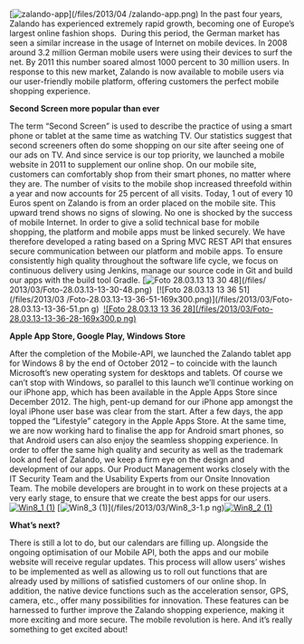 <!--
.. title: An Introduction into Mobile at Zalando Technology
.. slug: an-introduction-into-mobile-at-zalando-technology
.. date: 2013-03-27 14:15:12
.. tags: Android,App,iOS,Iphone,Mobile,Mobile,Mobile API,Windows 8
.. author: ToDo
-->
[![zalando-app](/files/2013/04/zalando-app-300x300.png)](/files/2013/04
/zalando-app.png) In the past four years, Zalando has experienced extremely
rapid growth, becoming one of Europe’s largest online fashion shops.  During
this period, the German market has seen a similar increase in the usage of
Internet on mobile devices. In 2008 around 3.2 million German mobile users
were using their devices to surf the net. By 2011 this number soared almost
1000 percent to 30 million users. In response to this new market, Zalando is
now available to mobile users via our user-friendly mobile platform, offering
customers the perfect mobile shopping experience.

**Second Screen more popular than ever**

The term “Second Screen” is used to describe the practice of using a smart
phone or tablet at the same time as watching TV. Our statistics suggest that
second screeners often do some shopping on our site after seeing one of our
ads on TV. And since service is our top priority, we launched a mobile website
in 2011 to supplement our online shop. On our mobile site, customers can
comfortably shop from their smart phones, no matter where they are. The number
of visits to the mobile shop increased threefold within a year and now
accounts for 25 percent of all visits. Today, 1 out of every 10 Euros spent on
Zalando is from an order placed on the mobile site. This upward trend shows no
signs of slowing. No one is shocked by the success of mobile Internet. In
order to give a solid technical base for mobile shopping, the platform and
mobile apps must be linked securely. We have therefore developed a rating
based on a Spring MVC REST API that ensures secure communication between our
platform and mobile apps. To ensure consistently high quality throughout the
software life cycle, we focus on continuous delivery using Jenkins, manage our
source code in Git and build our apps with the build tool Gradle. [![Foto
28.03.13 13 30 48](/files/2013/03/Foto-28.03.13-13-30-48-169x300.png)](/files/
2013/03/Foto-28.03.13-13-30-48.png)  [![Foto 28.03.13 13 36 51](/files/2013/03
/Foto-28.03.13-13-36-51-169x300.png)](/files/2013/03/Foto-28.03.13-13-36-51.pn
g)  [![Foto 28.03.13 13 36 28](/files/2013/03/Foto-28.03.13-13-36-28-169x300.p
ng)](/files/2013/03/Foto-28.03.13-13-36-28.png)

**Apple App Store, Google Play, Windows Store**

After the completion of the Mobile-API, we launched the Zalando tablet app for
Windows 8 by the end of October 2012 – to coincide with the launch Microsoft’s
new operating system for desktops and tablets. Of course we can’t stop with
Windows, so parallel to this launch we’ll continue working on our iPhone app,
which has been available in the Apple Apps Store since December 2012. The
high, pent-up demand for our iPhone app amongst the loyal iPhone user base was
clear from the start. After a few days, the app topped the “Lifestyle”
category in the Apple Apps Store. At the same time, we are now working hard to
finalise the app for Android smart phones, so that Android users can also
enjoy the seamless shopping experience. In order to offer the same high
quality and security as well as the trademark look and feel of Zalando, we
keep a firm eye on the design and development of our apps. Our Product
Management works closely with the IT Security Team and the Usability Experts
from our Onsite Innovation Team. The mobile developers are brought in to work
on these projects at a very early stage, to ensure that we create the best
apps for our users. [![Win8_1
(1)](/files/2013/03/Win8_1-1-300x168.png)](/files/2013/03/Win8_1-1.png)
[![Win8_3 (1)](/files/2013/03/Win8_3-1-300x168.png)](/files/2013/03/Win8_3-1.p
ng)[![Win8_2
(1)](/files/2013/03/Win8_2-1-300x168.png)](/files/2013/03/Win8_2-1.png)

**What’s next?**

There is still a lot to do, but our calendars are filling up. Alongside the
ongoing optimisation of our Mobile API, both the apps and our mobile website
will receive regular updates. This process will allow users’ wishes to be
implemented as well as allowing us to roll out functions that are already used
by millions of satisfied customers of our online shop. In addition, the native
device functions such as the acceleration sensor, GPS, camera, etc., offer
many possibilities for innovation. These features can be harnessed to further
improve the Zalando shopping experience, making it more exciting and more
secure. The mobile revolution is here. And it’s really something to get
excited about!

